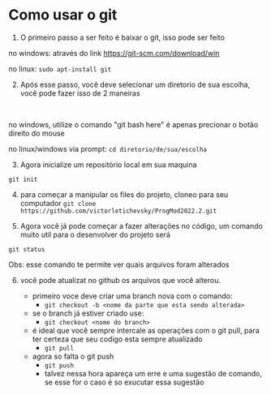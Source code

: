 
# Como usar o git

1. O primeiro passo a ser feito é baixar o git, isso pode ser feito 

no windows: através do link https://git-scm.com/download/win

no linux: ```sudo apt-install git ```

2. Após esse passo, você deve selecionar um diretorio de sua escolha, você pode fazer isso de 2 maneiras

<br>

no windows, utilize o comando "git bash here" é apenas precionar o botão direito do mouse

no linux/windows via prompt: ```cd diretorio/de/sua/escolha```

3. Agora inicialize um repositório local em sua maquina

```git init```

4. para começar a manipular os files do projeto, cloneo para seu computador
```git clone https://github.com/victorletichevsky/ProgMod2022.2.git```

5. Agora você já pode começar a fazer alterações no código, um comando muito util para o desenvolver do projeto será

```git status```

Obs: esse comando te permite ver quais arquivos foram alterados

6. você pode atualizat no github os arquivos que você alterou.

    + primeiro voce deve criar uma branch nova com o comando:
        + ```git checkout -b <nome da parte que esta sendo alterada>```
    + se o branch já estiver criado use:
        + ```git checkout <nome do branch>```
    + é ideal que você sempre intercale as operações com o git pull, para ter certeza que seu codigo esta sempre atualizado
        + ```git pull```
    + agora so falta o git push
        + ```git push```
        + talvez nessa hora apareça um erre e uma sugestão de comando, se esse for o caso é so exucutar essa sugestão